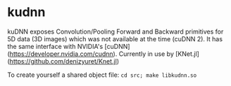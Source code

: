 # kudnn
kuDNN exposes Convolution/Pooling Forward and Backward primitives for 5D data (3D images) which was not available at the time (cuDNN 2).
It has the same interface with NVIDIA's [cuDNN] (https://developer.nvidia.com/cudnn).
Currently in use by [KNet.jl] (https://github.com/denizyuret/Knet.jl)

To create yourself a shared object file: `cd src; make libkudnn.so`
